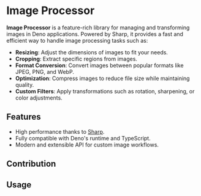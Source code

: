 # Image Processor

**Image Processor** is a feature-rich library for managing and transforming images in Deno applications. Powered by Sharp, it provides a fast and efficient way to handle image processing tasks such as:

- **Resizing**: Adjust the dimensions of images to fit your needs.
- **Cropping**: Extract specific regions from images.
- **Format Conversion**: Convert images between popular formats like JPEG, PNG, and WebP.
- **Optimization**: Compress images to reduce file size while maintaining quality.
- **Custom Filters**: Apply transformations such as rotation, sharpening, or color adjustments.

## Features

- High performance thanks to [Sharp](https://sharp.pixelplumbing.com/).
- Fully compatible with Deno's runtime and TypeScript.
- Modern and extensible API for custom image workflows.

## Contribution

## Usage
